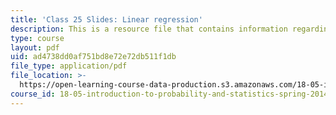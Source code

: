 ```yaml
---
title: 'Class 25 Slides: Linear regression'
description: This is a resource file that contains information regarding linear regression.
type: course
layout: pdf
uid: ad4738dd0af751bd8e72e72db511f1db
file_type: application/pdf
file_location: >-
  https://open-learning-course-data-production.s3.amazonaws.com/18-05-introduction-to-probability-and-statistics-spring-2014/ad4738dd0af751bd8e72e72db511f1db_MIT18_05S14_class25slides.pdf
course_id: 18-05-introduction-to-probability-and-statistics-spring-2014
---
```

